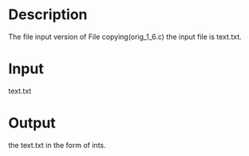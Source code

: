 # Description
The file input version of File copying(orig_1_6.c)
the input file is text.txt.
# Input
text.txt
# Output
the text.txt in the form of ints.
